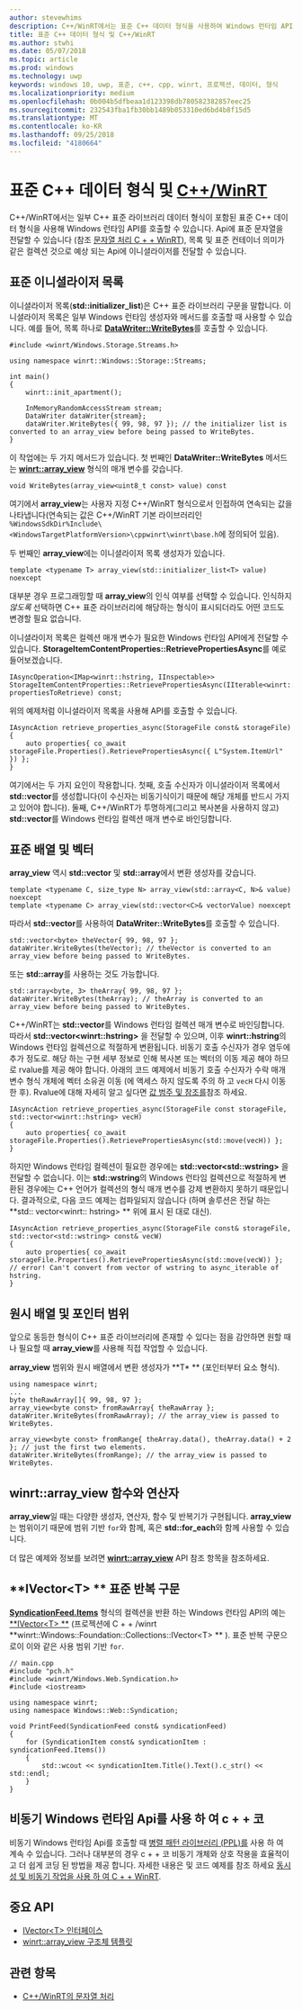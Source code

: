 ```yaml
---
author: stevewhims
description: C++/WinRT에서는 표준 C++ 데이터 형식을 사용하여 Windows 런타임 API를 호출할 수 있습니다.
title: 표준 C++ 데이터 형식 및 C++/WinRT
ms.author: stwhi
ms.date: 05/07/2018
ms.topic: article
ms.prod: windows
ms.technology: uwp
keywords: windows 10, uwp, 표준, c++, cpp, winrt, 프로젝션, 데이터, 형식
ms.localizationpriority: medium
ms.openlocfilehash: 0b004b5dfbeaa1d123398db780582382857eec25
ms.sourcegitcommit: 232543fba1fb30bb1489b053310ed6bd4b8f15d5
ms.translationtype: MT
ms.contentlocale: ko-KR
ms.lasthandoff: 09/25/2018
ms.locfileid: "4180664"
---
```

# <a name="standard-c-data-types-and-cwinrtwindowsuwpcpp-and-winrt-apisintro-to-using-cpp-with-winrt"></a>표준 C++ 데이터 형식 및 [C++/WinRT](/windows/uwp/cpp-and-winrt-apis/intro-to-using-cpp-with-winrt)
C++/WinRT에서는 일부 C++ 표준 라이브러리 데이터 형식이 포함된 표준 C++ 데이터 형식을 사용해 Windows 런타임 API를 호출할 수 있습니다. Api에 표준 문자열을 전달할 수 있습니다 (참조 [문자열 처리 C + + WinRT](strings.md)), 목록 및 표준 컨테이너 의미가 같은 컬렉션 것으로 예상 되는 Api에 이니셜라이저를 전달할 수 있습니다.

## <a name="standard-initializer-lists"></a>표준 이니셜라이저 목록
이니셜라이저 목록(**std::initializer_list**)은 C++ 표준 라이브러리 구문을 말합니다. 이니셜라이저 목록은 일부 Windows 런타임 생성자와 메서드를 호출할 때 사용할 수 있습니다. 예를 들어, 목록 하나로 [**DataWriter::WriteBytes**](/uwp/api/windows.storage.streams.datawriter.writebytes)를 호출할 수 있습니다.

```cppwinrt
#include <winrt/Windows.Storage.Streams.h>

using namespace winrt::Windows::Storage::Streams;

int main()
{
    winrt::init_apartment();

    InMemoryRandomAccessStream stream;
    DataWriter dataWriter{stream};
    dataWriter.WriteBytes({ 99, 98, 97 }); // the initializer list is converted to an array_view before being passed to WriteBytes.
}
```

이 작업에는 두 가지 메서드가 있습니다. 첫 번째인 **DataWriter::WriteBytes** 메서드는 [**winrt::array_view**](/uwp/cpp-ref-for-winrt/array-view) 형식의 매개 변수를 갖습니다.

```cppwinrt
void WriteBytes(array_view<uint8_t const> value) const
```

 여기에서 **array_view**는 사용자 지정 C++/WinRT 형식으로서 인접하여 연속되는 값을 나타냅니다(연속되는 값은 C++/WinRT 기본 라이브러리인 `%WindowsSdkDir%Include\<WindowsTargetPlatformVersion>\cppwinrt\winrt\base.h`에 정의되어 있음).

두 번째인 **array_view**에는 이니셜라이저 목록 생성자가 있습니다.

```cppwinrt
template <typename T> array_view(std::initializer_list<T> value) noexcept
```

대부분 경우 프로그래밍할 때 **array_view**의 인식 여부를 선택할 수 있습니다. 인식하지 *않도록* 선택하면 C++ 표준 라이브러리에 해당하는 형식이 표시되더라도 어떤 코드도 변경할 필요 없습니다.

이니셜라이저 목록은 컬렉션 매개 변수가 필요한 Windows 런타임 API에게 전달할 수 있습니다. **StorageItemContentProperties::RetrievePropertiesAsync**를 예로 들어보겠습니다.

```cppwinrt
IAsyncOperation<IMap<winrt::hstring, IInspectable>> StorageItemContentProperties::RetrievePropertiesAsync(IIterable<winrt::hstring> propertiesToRetrieve) const;
```

위의 예제처럼 이니셜라이저 목록을 사용해 API를 호출할 수 있습니다.

```cppwinrt
IAsyncAction retrieve_properties_async(StorageFile const& storageFile)
{
    auto properties{ co_await storageFile.Properties().RetrievePropertiesAsync({ L"System.ItemUrl" }) };
}
```

여기에서는 두 가지 요인이 작용합니다. 첫째, 호출 수신자가 이니셜라이저 목록에서 **std::vector**를 생성합니다(이 수신자는 비동기식이기 때문에 해당 개체를 반드시 가지고 있어야 합니다). 둘째, C++/WinRT가 투명하게(그리고 복사본을 사용하지 않고) **std::vector**를 Windows 런타임 컬렉션 매개 변수로 바인딩합니다.

## <a name="standard-arrays-and-vectors"></a>표준 배열 및 벡터
**array_view** 역시 **std::vector** 및 **std::array**에서 변환 생성자를 갖습니다.

```cppwinrt
template <typename C, size_type N> array_view(std::array<C, N>& value) noexcept
template <typename C> array_view(std::vector<C>& vectorValue) noexcept
```

따라서 **std::vector**를 사용하여 **DataWriter::WriteBytes**를 호출할 수 있습니다.

```cppwinrt
std::vector<byte> theVector{ 99, 98, 97 };
dataWriter.WriteBytes(theVector); // theVector is converted to an array_view before being passed to WriteBytes.
```

또는 **std::array**를 사용하는 것도 가능합니다.

```cppwinrt
std::array<byte, 3> theArray{ 99, 98, 97 };
dataWriter.WriteBytes(theArray); // theArray is converted to an array_view before being passed to WriteBytes.
```

C++/WinRT는 **std::vector**를 Windows 런타임 컬렉션 매개 변수로 바인딩합니다. 따라서 **std::vector&lt;winrt::hstring&gt;** 을 전달할 수 있으며, 이후 **winrt::hstring**의 Windows 런타임 컬렉션으로 적절하게 변환됩니다. 비동기 호출 수신자가 경우 염두에 추가 정도로. 해당 하는 구현 세부 정보로 인해 복사본 또는 벡터의 이동 제공 해야 하므로 rvalue를 제공 해야 합니다. 아래의 코드 예제에서 비동기 호출 수신자가 수락 매개 변수 형식 개체에 벡터 소유권 이동 (에 액세스 하지 않도록 주의 하 고 `vecH` 다시 이동한 후). Rvalue에 대해 자세히 알고 싶다면 [값 범주 및 참조를](cpp-value-categories.md)참조 하세요.

```cppwinrt
IAsyncAction retrieve_properties_async(StorageFile const storageFile, std::vector<winrt::hstring> vecH)
{
    auto properties{ co_await storageFile.Properties().RetrievePropertiesAsync(std::move(vecH)) };
}
```

하지만 Windows 런타임 컬렉션이 필요한 경우에는 **std::vector&lt;std::wstring&gt;** 을 전달할 수 없습니다. 이는 **std::wstring**의 Windows 런타임 컬렉션으로 적절하게 변환된 경우에는 C++ 언어가 컬렉션의 형식 매개 변수를 강제 변환하지 못하기 때문입니다. 결과적으로, 다음 코드 예제는 컴파일되지 않습니다 (하며 솔루션은 전달 하는 **std:: vector&lt;winrt:: hstring&gt; ** 위에 표시 된 대로 대신).

```cppwinrt
IAsyncAction retrieve_properties_async(StorageFile const& storageFile, std::vector<std::wstring> const& vecW)
{
    auto properties{ co_await storageFile.Properties().RetrievePropertiesAsync(std::move(vecW)) }; // error! Can't convert from vector of wstring to async_iterable of hstring.
}
```

## <a name="raw-arrays-and-pointer-ranges"></a>원시 배열 및 포인터 범위
앞으로 동등한 형식이 C++ 표준 라이브러리에 존재할 수 있다는 점을 감안하면 원할 때나 필요할 때 **array_view**를 사용해 직접 작업할 수 있습니다.

**array_view** 범위와 원시 배열에서 변환 생성자가 **T&ast; ** (포인터부터 요소 형식).

```cppwinrt
using namespace winrt;
...
byte theRawArray[]{ 99, 98, 97 };
array_view<byte const> fromRawArray{ theRawArray };
dataWriter.WriteBytes(fromRawArray); // the array_view is passed to WriteBytes.

array_view<byte const> fromRange{ theArray.data(), theArray.data() + 2 }; // just the first two elements.
dataWriter.WriteBytes(fromRange); // the array_view is passed to WriteBytes.
```

## <a name="winrtarrayview-functions-and-operators"></a>winrt::array_view 함수와 연산자
**array_view**일 때는 다양한 생성자, 연산자, 함수 및 반복기가 구현됩니다. **array_view**는 범위이기 때문에 범위 기반 `for`와 함께, 혹은 **std::for_each**와 함께 사용할 수 있습니다.

더 많은 예제와 정보를 보려면 [**winrt::array_view**](/uwp/cpp-ref-for-winrt/array-view) API 참조 항목을 참조하세요.

## <a name="ivectorlttgt-and-standard-iteration-constructs"></a>**IVector&lt;T&gt; ** 표준 반복 구문
[**SyndicationFeed.Items**](/uwp/api/windows.web.syndication.syndicationfeed.items) 형식의 컬렉션을 반환 하는 Windows 런타임 API의 예는 [**IVector&lt;T&gt; **](/uwp/api/windows.foundation.collections.ivector_t_) (프로젝션에 C + + /winrt **winrt::Windows::Foundation::Collections::IVector&lt;T&gt; ** ). 표준 반복 구문으로이 이와 같은 사용 범위 기반 `for`.

```cppwinrt
// main.cpp
#include "pch.h"
#include <winrt/Windows.Web.Syndication.h>
#include <iostream>

using namespace winrt;
using namespace Windows::Web::Syndication;

void PrintFeed(SyndicationFeed const& syndicationFeed)
{
    for (SyndicationItem const& syndicationItem : syndicationFeed.Items())
    {
        std::wcout << syndicationItem.Title().Text().c_str() << std::endl;
    }
}
```

## <a name="c-coroutines-with-asynchronous-windows-runtime-apis"></a>비동기 Windows 런타임 Api를 사용 하 여 c + + 코
비동기 Windows 런타임 Api를 호출할 때 [병렬 패턴 라이브러리 (PPL)를](/cpp/parallel/concrt/parallel-patterns-library-ppl) 사용 하 여 계속 수 있습니다. 그러나 대부분의 경우 c + + 코 비동기 개체와 상호 작용을 효율적이 고 더 쉽게 코딩 된 방법을 제공 합니다. 자세한 내용은 및 코드 예제를 참조 하세요 [동시성 및 비동기 작업을 사용 하 여 C + + WinRT](concurrency.md).

## <a name="important-apis"></a>중요 API
* [IVector&lt;T&gt; 인터페이스](/uwp/api/windows.foundation.collections.ivector_t_)
* [winrt::array_view 구조체 템플릿](/uwp/cpp-ref-for-winrt/array-view)

## <a name="related-topics"></a>관련 항목
* [C++/WinRT의 문자열 처리](strings.md)
